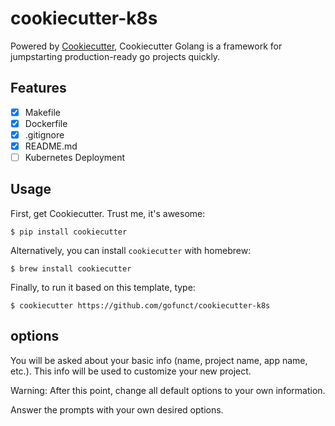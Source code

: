 # cookiecutter-k8s

Powered by [Cookiecutter](https://github.com/audreyr/cookiecutter), Cookiecutter Golang is a framework for jumpstarting production-ready go projects quickly.

## Features

- [x] Makefile
- [x] Dockerfile
- [x] .gitignore
- [x] README.md
- [ ] Kubernetes Deployment

## Usage

First, get Cookiecutter. Trust me, it's awesome:
```console
$ pip install cookiecutter
```

Alternatively, you can install `cookiecutter` with homebrew:
```console
$ brew install cookiecutter
```

Finally, to run it based on this template, type:
```console
$ cookiecutter https://github.com/gofunct/cookiecutter-k8s
```

## options
You will be asked about your basic info (name, project name, app name, etc.). This info will be used to customize your new project.

Warning: After this point, change all default options to your own information.

Answer the prompts with your own desired options.

```console

```
